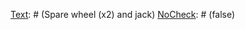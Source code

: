 [Text]: # (TOUJOURS PORTER UNE CEINTURE DE SÉCURITÉ)
[NoCheck]: # (false)

[Text]: # (Se stationner dans des endroits fréquentés et bien éclairés)
[NoCheck]: # (false)

[Text]: # (Remonter les vitres et verrouiller les portes en partant)
[NoCheck]: # (false)

[Text]: # (Avoir les clés en main lors du retour vers le véhicule)
[NoCheck]: # (false)

[Text]: # (Verrouiller les portes une fois à l’intérieur)
[NoCheck]: # (false)

[Text]: # (Ne pas ouvrir les vitres plus de 5 cm)
[NoCheck]: # (false)

[Text]: # (Ne pas faire d’excès de vitesse)
[NoCheck]: # (false)

[Text]: # (Respecter les règles de conduite locales)
[NoCheck]: # (false)

[Text]: # (Éviter de conduire la nuit, seul)
[NoCheck]: # (false)

[Text]: # (Évitez de laissez le réservoir d’essence se vider en-dessous de la moitié de sa capacité)
[NoCheck]: # (false)

[Text]: # (Garder une clé de rechange au bureau)
[NoCheck]: # (false)

[Text]: # (Ne pas transporter de passagers non autorisés, sauf sous la menace)
[NoCheck]: # (false)

[Text]: # (Rencontrer les nouveaux membres du personnel lors de leur arrivée)
[NoCheck]: # (false)

[Text]: # (Faire varier les trajets habituels, leur durée)
[NoCheck]: # (false)

[Text]: # (Prévoir des trajets de substitution)
[NoCheck]: # (false)

[Text]: # (Éviter les zones de criminels et les points d’étranglement)
[NoCheck]: # (false)

[Text]: # (Communiquez avec les autres agences)
[NoCheck]: # (false)

[Text]: # (Indiquez les plans de voyage à l’équipe)
[NoCheck]: # (false)

[Text]: # (Marquez les véhicules de manière appropriée)
[NoCheck]: # (false)

[Text]: # (Évitez de transporter des articles de nature sensible dans les zones volatiles)
[NoCheck]: # (false)

[Text]: # (Les facteurs liés au voyage)
[NoCheck]: # (true)

[Text]: # (Les incidents récents)
[NoCheck]: # (false)

[Text]: # (Météo)
[NoCheck]: # (false)

[Text]: # (Durée)
[NoCheck]: # (false)

[Text]: # (Les communications)
[NoCheck]: # (false)

[Text]: # (Les postes de contrôle et autres endroits dangereux)
[NoCheck]: # (false)

[Text]: # (Points de cheminement sûrs)
[NoCheck]: # (false)

[Text]: # (Les arrêts de ravitaillement en carburant)
[NoCheck]: # (false)

[Text]: # (Les arrêts de ravitaillement en nourriture)
[NoCheck]: # (false)

[Text]: # (Établissez un plan en cas de panne)
[NoCheck]: # (false)

[Text]: # (Un type de véhicule approprié)
[NoCheck]: # (false)

[Text]: # (L’origine ethnique du conducteur si en zone dangereuse)
[NoCheck]: # (false)

[Text]: # (Les contrôles)
[NoCheck]: # (true)

[Text]: # (Les pneus)
[NoCheck]: # (false)

[Text]: # (Les ceintures de sécurité)
[NoCheck]: # (false)

[Text]: # (Le carburant)
[NoCheck]: # (false)

[Text]: # (Freins)
[NoCheck]: # (false)

[Text]: # (De l’huile)
[NoCheck]: # (false)

[Text]: # (La direction)
[NoCheck]: # (false)

[Text]: # (Le chargement)
[NoCheck]: # (false)

[Text]: # (À garder dans le véhicule)
[NoCheck]: # (true)

[Text]: # (L’équipement de communication  et numéros de téléphone essentiels)
[NoCheck]: # (false)

[Text]: # (Du carburant et de l’huile supplémentaires)
[NoCheck]: # (false)

[Text]: # (De l’eau)
[NoCheck]: # (false)

[Text]: # (Des cartes)
[NoCheck]: # (false)

[Text]: # (Un système GPS)
[NoCheck]: # (false)

[Text]: # (Des pièces de rechange pour la voiture)
[NoCheck]: # (false)

[Text]: # (Spare wheel (x2) and jack)
[NoCheck]: # (false)

[Text]: # (Des outils de base)
[NoCheck]: # (false)

[Text]: # (Un triangle de signalisation fluorescent)
[NoCheck]: # (false)

[Text]: # (Une corde de remorquage)
[NoCheck]: # (false)

[Text]: # (Une trousse de premiers secours)
[NoCheck]: # (false)

[Text]: # (Une lampe torche)
[NoCheck]: # (false)

[Text]: # (Une permis de voyager, si exigée)
[NoCheck]: # (false)

[Text]: # (Des visas)
[NoCheck]: # (false)

[Text]: # (Les documents de bord)
[NoCheck]: # (false)

[Text]: # (Le permis de conduire et la preuve d’assurance)
[NoCheck]: # (false)

[Text]: # (Une pièce d’identité)
[NoCheck]: # (false)

[Text]: # (Une pièce d’identité de l’organisation si possible)
[NoCheck]: # (false)

[Text]: # (Les certificats médicaux de vaccination)
[NoCheck]: # (false)

[Text]: # (De la nourriture)
[NoCheck]: # (false)

[Text]: # (De l’eau)
[NoCheck]: # (false)

[Text]: # (Des vêtements pour temps froid ou chaud)
[NoCheck]: # (false)

[Text]: # (Couvertures et structure d’ombrage)
[NoCheck]: # (false)

[Text]: # (In case of accident)
[NoCheck]: # (true)

[Text]: # (Évaluer le risque de rester)
[NoCheck]: # (false)

[Text]: # (Ne pas quitter les lieux sauf en cas de risque)
[NoCheck]: # (false)

[Text]: # (En cas de danger, conduire jusqu’au poste de police ou militaire le plus proche)
[NoCheck]: # (false)

[Text]: # (S’assurer de la sécurité et de la visibilité du site)
[NoCheck]: # (false)

[Text]: # (Provide assistance as appropriate)
[NoCheck]: # (false)

[Text]: # (Contact and cooperate with authorities)
[NoCheck]: # (false)

[Text]: # (Contacter votre bureau)
[NoCheck]: # (false)

[Text]: # (Prendre des photos de la scène et des renseignements sur les personnes impliquées)
[NoCheck]: # (false)

[Text]: # (Complete accident report form in log book if applicable)
[NoCheck]: # (false)